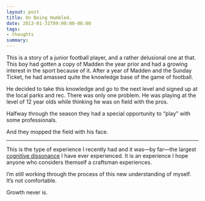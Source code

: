 ```yaml
---
layout: post
title: On Being Humbled.
date: 2013-01-31T09:00:00-06:00
tags:
- thoughts
summary: 
---
```


This is a story of a junior football player, and a rather delusional one
at that. This boy had gotten a copy of Madden the year prior and had a
growing interest in the sport because of it. After a year of Madden and
the Sunday Ticket, he had amassed quite the knowledge base of the game
of football.

He decided to take this knowledge and go to the next level and signed up
at the local parks and rec. There was only one problem. He was playing
at the level of 12 year olds while thinking he was on field with the pros.

Halfway through the season they had a special opportunity to
&ldquo;play&rdquo; with some professionals.

And they mopped the field with his face.

<hr>

This is the type of experience I recently had and it was&mdash;by
far&mdash;the largest
[cognitive
dissonance](http://en.wikipedia.org/wiki/Cognitive_dissonance) I have
ever experienced. It is an experience I hope anyone who considers
themself a craftsman experiences.

I&rsquo;m still working through the process of this new understanding of
myself. It&rsquo;s not comfortable.

Growth never is.

